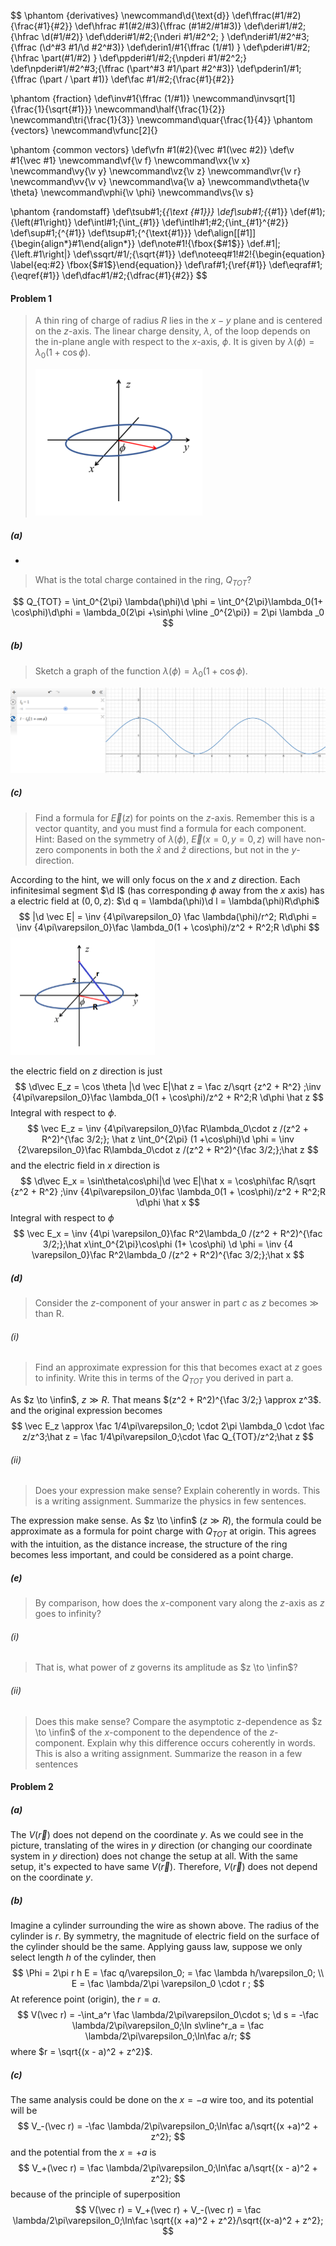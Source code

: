 $$
\phantom {derivatives}
\newcommand\d{\text{d}}
\def\ffrac(#1/#2){\frac{#1}{#2}}
\def\hfrac #1(#2/#3){\ffrac (#1#2/#1#3)}
\def\deri#1/#2;{\hfrac \d(#1/#2)}
\def\dderi#1/#2;{\nderi #1/#2^2; }
\def\nderi#1/#2^#3;{\ffrac (\d^#3 #1/\d #2^#3)}
\def\derin1/#1{\ffrac (1/#1) }
\def\pderi#1/#2;{\hfrac \part(#1/#2) }
\def\ppderi#1/#2;{\npderi #1/#2^2;}
\def\npderi#1/#2^#3;{\ffrac (\part^#3 #1/\part #2^#3)}
\def\pderin1/#1;{\ffrac (\part / \part #1)}
\def\fac #1/#2;{\frac{#1}{#2}}

\phantom {fraction}
\def\inv#1{\ffrac (1/#1)}
\newcommand\invsqrt[1]{\frac{1}{\sqrt{#1}}}
\newcommand\half{\frac{1}{2}}
\newcommand\tri{\frac{1}{3}}
\newcommand\quar{\frac{1}{4}}
\phantom {vectors}
\newcommand\vfunc[2]{}

\phantom {common vectors}
\def\vfn #1(#2){\vec #1(\vec #2)}
\def\v #1{\vec #1}
\newcommand\vf{\v f}
\newcommand\vx{\v x}
\newcommand\vy{\v y}
\newcommand\vz{\v z}
\newcommand\vr{\v r}
\newcommand\vv{\v v}
\newcommand\va{\v a}
\newcommand\vtheta{\v \theta}
\newcommand\vphi{\v \phi}
\newcommand\vs{\v s}

\phantom {randomstaff}
\def\tsub#1;{_{\text {#1}}}
\def\sub#1;{_{#1}}
\def\(#1);{\left(#1\right)}
\def\intl#1;{\int_{#1}}
\def\intlh#1;#2;{\int_{#1}^{#2}}
\def\sup#1;{^{#1}}
\def\tsup#1;{^{\text{#1}}}
\def\align[[#1]]{\begin{align*}#1\end{align*}}
\def\note#1!{\fbox{$#1$}}
\def\.#1|;{\left.#1\right|}
\def\ssqrt/#1/;{\sqrt{#1}}
\def\noteeq#1!#2!{\begin{equation} \label{eq:#2} \fbox{$#1$}\end{equation}}
\def\raf#1;{\ref{#1}}
\def\eqraf#1;{\eqref{#1}}
\def\dfac#1/#2;{\dfrac{#1}{#2}}
$$

#### Problem 1

> A thin ring of charge of radius $R$ lies in the $x-y$ plane and is centered on the $z$-axis. The linear charge density, $\lambda$, of the loop depends on the in-plane angle with respect to the $x$-axis, $\phi$. It is given by $\lambda(\phi) = \lambda_0 (1 + \cos\phi)$.
>
> <img src="./PHYS435HW1.assets/image-20230123144546847.png" alt="image-20230123144546847" style="zoom:50%;" />

##### (a)

+

>What is the total charge contained in the ring, $Q_{TOT}$?

$$
Q_{TOT} = \int_0^{2\pi} \lambda(\phi)\d \phi = \int_0^{2\pi}\lambda_0(1+ \cos\phi)\d\phi = \lambda_0(2\pi +\sin\phi \vline _0^{2\pi}) = 2\pi \lambda _0
$$

##### (b)

>Sketch a graph of the function $\lambda(\phi) = \lambda_0(1 + \cos\phi)$.

![image-20230123222218371](./PHYS435HW1.assets/image-20230123222218371.png)

##### (c)

>Find a formula for $\vec E (z)$ for points on the $z$-axis. Remember this is a vector quantity, and you must find a formula for each component. Hint: Based on the symmetry of $\lambda(\phi)$, $\vec E(x = 0, y = 0, z)$ will have non-zero components in both the $\hat x$ and $\hat z$ directions, but not in the $y$-direction.

According to the hint, we will only focus on the $x$ and $z$ direction. Each infinitesimal segment $\d l$ (has corresponding $\phi$ away from the $x$ axis) has a electric field at $(0, 0, z)$: $\d q = \lambda(\phi)\d l = \lambda(\phi)R\d\phi$
$$
|\d \vec E| = \inv {4\pi\varepsilon_0} \fac \lambda(\phi)/r^2; R\d\phi  = \inv {4\pi\varepsilon_0}\fac \lambda_0(1 + \cos\phi)/z^2 + R^2;R \d\phi
$$
<img src="./PHYS435HW1.assets/image-20230126225139759.png" alt="image-20230126225139759" style="zoom: 50%;" />

the electric field on $z$ direction is just 
$$
\d\vec E_z = \cos \theta |\d \vec E|\hat z = \fac z/\sqrt {z^2 + R^2} ;\inv {4\pi\varepsilon_0}\fac \lambda_0(1 + \cos\phi)/z^2 + R^2;R \d\phi \hat z
$$
Integral with respect to $\phi$.
$$
\vec E_z = \inv {4\pi\varepsilon_0}\fac R\lambda_0\cdot z /(z^2 + R^2)^{\fac 3/2;}; \hat z \int_0^{2\pi} (1 +\cos\phi)\d \phi =  \inv {2\varepsilon_0}\fac R\lambda_0\cdot z /(z^2 + R^2)^{\fac 3/2;};\hat z
$$
and the electric field in $x$ direction is
$$
\d\vec E_x = \sin\theta\cos\phi|\d \vec E|\hat x = \cos\phi\fac R/\sqrt {z^2 + R^2} ;\inv {4\pi\varepsilon_0}\fac \lambda_0(1 + \cos\phi)/z^2 + R^2;R \d\phi \hat x
$$
Integral with respect to $\phi$
$$
\vec E_x = \inv {4\pi \varepsilon_0}\fac R^2\lambda_0 /(z^2 + R^2)^{\fac 3/2;};\hat x\int_0^{2\pi}\cos\phi (1+ \cos\phi) \d \phi = \inv {4 \varepsilon_0}\fac R^2\lambda_0 /(z^2 + R^2)^{\fac 3/2;};\hat x
$$

##### (d)

>Consider the $z$-component of your answer in part $c$ as $z$ becomes $\gg$ than R.

###### (i)

>Find an approximate expression for this that becomes exact at $z$ goes to infinity. Write this in terms of the $Q_{TOT}$ you derived in part a.

As $z \to \infin$, $z \gg R$. That means $(z^2  + R^2)^{\fac 3/2;} \approx z^3$. and the original expression becomes
$$
\vec E_z \approx \fac 1/4\pi\varepsilon_0; \cdot 2\pi \lambda_0 \cdot \fac z/z^3;\hat z = \fac 1/4\pi\varepsilon_0;\cdot \fac Q_{TOT}/z^2;\hat z
$$

###### (ii)

>Does your expression make sense? Explain coherently in words. This is a writing assignment. Summarize the physics in few sentences.

The expression make sense. As $z \to \infin$ ($z \gg R$), the formula could be approximate as a formula for point charge with $Q_{TOT}$ at origin. This agrees with the intuition, as the distance increase, the structure of the ring becomes less important, and could be considered as a point charge.

##### (e)

>By comparison, how does the $x$-component vary along the $z$-axis as $z$ goes to infinity?

###### (i)

>That is, what power of $z$ governs its amplitude as $z \to \infin$?



###### (ii)

>Does this make sense? Compare the asymptotic z-dependence as $z \to \infin$ of the $x$-component to the dependence of the $z$-component. Explain why this difference occurs coherently in words. This is also a writing assignment. Summarize the reason in a few sentences

#### Problem 2

##### (a)

The $V(\vec r)$ does not depend on the coordinate $y$. As we could see in the picture, translating of the wires in $y$ direction (or changing our coordinate system in $y$ direction) does not change the setup at all. With the same setup, it's expected to have same $V(\vec r)$. Therefore, $V(\vec r)$ does not depend on the coordinate $y$.

##### (b)

Imagine a cylinder surrounding the wire as shown above. The radius of the cylinder is $r$. By symmetry, the magnitude of electric field on the surface of the cylinder should be the same. Applying gauss law, suppose we only select length $h$ of the cylinder, then
$$
\Phi = 2\pi r h E = \fac q/\varepsilon_0; = \fac \lambda h/\varepsilon_0; \\
E = \fac \lambda/2\pi \varepsilon_0 \cdot r ;
$$
At reference point (origin), the $r = a$.
$$
V(\vec r) = -\int_a^r \fac \lambda/2\pi\varepsilon_0\cdot s; \d s  = -\fac \lambda/2\pi\varepsilon_0;\ln s\vline^r_a = \fac \lambda/2\pi\varepsilon_0;\ln\fac a/r;
$$
where $r = \sqrt{(x - a)^2 + z^2}$.

##### (c)

The same analysis could be done on the $x = -a$ wire too, and its potential will be
$$
V_-(\vec r) = -\fac \lambda/2\pi\varepsilon_0;\ln\fac a/\sqrt{(x +a)^2 + z^2};
$$
and the potential from the $x = +a$ is
$$
V_+(\vec r) = \fac \lambda/2\pi\varepsilon_0;\ln\fac a/\sqrt{(x - a)^2 + z^2};
$$
because of the principle of superposition
$$
V(\vec r) = V_+(\vec r) + V_-(\vec r) = \fac \lambda/2\pi\varepsilon_0;\ln\fac \sqrt{(x +a)^2 + z^2}/\sqrt{(x-a)^2 + z^2};
$$


